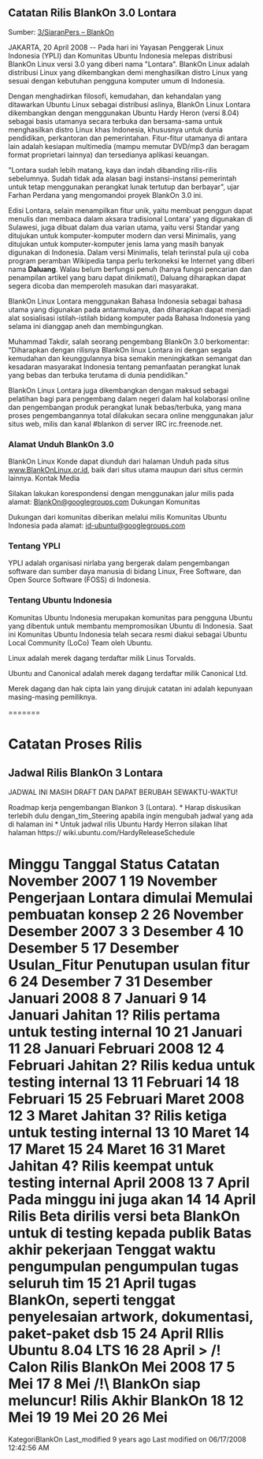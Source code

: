 ## Catatan Rilis  BlankOn 3.0 Lontara
Sumber: [3/SiaranPers – BlankOn](http://dev.blankonlinux.or.id/wiki/3/SiaranPers)

JAKARTA, 20 April 2008 -- Pada hari ini Yayasan Penggerak Linux Indonesia (YPLI) dan Komunitas Ubuntu Indonesia melepas distribusi BlankOn Linux versi 3.0 yang diberi nama "Lontara". BlankOn Linux adalah distribusi Linux yang dikembangkan demi menghasilkan distro Linux yang sesuai dengan kebutuhan pengguna komputer umum di Indonesia.

Dengan menghadirkan filosofi, kemudahan, dan kehandalan yang ditawarkan Ubuntu Linux sebagai distribusi aslinya, BlankOn Linux Lontara dikembangkan dengan menggunakan Ubuntu Hardy Heron (versi 8.04) sebagai basis utamanya secara terbuka dan bersama-sama untuk menghasilkan distro Linux khas Indonesia, khususnya untuk dunia pendidikan, perkantoran dan pemerintahan. Fitur-fitur utamanya di antara lain adalah kesiapan multimedia (mampu memutar DVD/mp3 dan beragam format proprietari lainnya) dan tersedianya aplikasi keuangan.

"Lontara sudah lebih matang, kaya dan indah dibanding rilis-rilis sebelumnya. Sudah tidak ada alasan bagi instansi-instansi pemerintah untuk tetap menggunakan perangkat lunak tertutup dan berbayar", ujar Farhan Perdana yang mengomandoi proyek BlankOn 3.0 ini.

Edisi Lontara, selain menampilkan fitur unik, yaitu membuat penggun dapat menulis dan membaca dalam aksara tradisional Lontara' yang digunakan di Sulawesi, juga dibuat dalam dua varian utama, yaitu versi Standar yang ditujukan untuk komputer-komputer modern dan versi Minimalis, yang ditujukan untuk komputer-komputer jenis lama yang masih banyak digunakan di Indonesia. Dalam versi Minimalis, telah terinstal pula uji coba program peramban Wikipedia tanpa perlu terkoneksi ke Internet yang diberi nama **Daluang**. Walau belum berfungsi penuh (hanya fungsi pencarian dan penampilan artikel yang baru dapat dinikmati), Daluang diharapkan dapat segera dicoba dan memperoleh masukan dari masyarakat.

BlankOn Linux Lontara menggunakan Bahasa Indonesia sebagai bahasa utama yang digunakan pada antarmukanya, dan diharapkan dapat menjadi alat sosialisasi istilah-istilah bidang komputer pada Bahasa Indonesia yang selama ini dianggap aneh dan membingungkan.

Muhammad Takdir, salah seorang pengembang BlankOn 3.0 berkomentar: "Diharapkan dengan rilisnya BlankOn linux Lontara ini dengan segala kemudahan dan keunggulannya bisa semakin meningkatkan semangat dan kesadaran masyarakat Indonesia tentang pemanfaatan perangkat lunak yang bebas dan terbuka terutama di dunia pendidikan."

BlankOn Linux Lontara juga dikembangkan dengan maksud sebagai pelatihan bagi para pengembang dalam negeri dalam hal kolaborasi online dan pengembangan produk perangkat lunak bebas/terbuka, yang mana proses pengembangannya total dilakukan secara online menggunakan jalur situs web, milis dan kanal #blankon di server IRC irc.freenode.net.

### Alamat Unduh BlankOn 3.0

BlankOn Linux Konde dapat diunduh dari halaman Unduh pada situs www.BlankOnLinux.or.id, baik dari situs utama maupun dari situs cermin lainnya.
Kontak Media

Silakan lakukan korespondensi dengan menggunakan jalur milis pada alamat: BlankOn@googlegroups.com
Dukungan Komunitas

Dukungan dari komunitas diberikan melalui milis Komunitas Ubuntu Indonesia pada alamat: ​id-ubuntu@googlegroups.com

### Tentang YPLI

YPLI adalah organisasi nirlaba yang bergerak dalam pengembangan software dan sumber daya manusia di bidang Linux, Free Software, dan Open Source Software (FOSS) di Indonesia.

### Tentang Ubuntu Indonesia

Komunitas Ubuntu Indonesia merupakan komunitas para pengguna Ubuntu yang dibentuk untuk membantu mempromosikan Ubuntu di Indonesia. Saat ini Komunitas Ubuntu Indonesia telah secara resmi diakui sebagai Ubuntu Local Community (LoCo) Team oleh Ubuntu.

Linux adalah merek dagang terdaftar milik Linus Torvalds.

Ubuntu and Canonical adalah merek dagang terdaftar milik Canonical Ltd.

Merek dagang dan hak cipta lain yang dirujuk catatan ini adalah kepunyaan masing-masing pemiliknya.

=======

# Catatan Proses Rilis
## Jadwal Rilis BlankOn 3 Lontara
JADWAL INI MASIH DRAFT DAN DAPAT BERUBAH SEWAKTU-WAKTU!

Roadmap kerja pengembangan Blankon 3 (Lontara).
    * Harap diskusikan terlebih dulu ​dengan_tim_Steering apabila ingin
      mengubah jadwal yang ada di halaman ini
    * Untuk jadwal rilis Ubuntu Hardy Herron silakan lihat halaman ​https://
      wiki.ubuntu.com/HardyReleaseSchedule

Minggu Tanggal     Status                     Catatan
November 2007
1      19 November Pengerjaan Lontara dimulai Memulai pembuatan konsep
2      26 November
Desember 2007
3      3 Desember
4      10 Desember
5      17 Desember Usulan_Fitur               Penutupan usulan fitur
6      24 Desember
7      31 Desember
Januari 2008
8      7 Januari
9      14 Januari  Jahitan 1?                 Rilis pertama untuk testing
                                              internal
10     21 Januari
11     28 Januari
Februari 2008
12     4 Februari  Jahitan 2?                 Rilis kedua untuk testing
                                              internal
13     11 Februari
14     18 Februari
15     25 Februari
Maret 2008
12     3 Maret     Jahitan 3?                 Rilis ketiga untuk testing
                                              internal
13     10 Maret
14     17 Maret
15     24 Maret
16     31 Maret    Jahitan 4?                 Rilis keempat untuk testing
                                              internal
April 2008
13     7 April
                                              Pada minggu ini juga akan
14     14 April    Rilis Beta                 dirilis versi beta BlankOn
                                              untuk di testing kepada publik
                                              Batas akhir pekerjaan
                   Tenggat waktu pengumpulan  pengumpulan tugas seluruh tim
15     21 April    tugas                      BlankOn, seperti tenggat
                                              penyelesaian artwork,
                                              dokumentasi, paket-paket dsb
15     24 April                               RIlis Ubuntu 8.04 LTS
16     28 April    > /!\
                   Calon Rilis BlankOn
Mei 2008
17     5 Mei
17     8 Mei       /!\                        BlankOn siap meluncur!
                   Rilis Akhir BlankOn
18     12 Mei
19     19 Mei
20     26 Mei
===============================================================================
KategoriBlankOn
Last_modified 9 years ago Last modified on 06/17/2008 12:42:56 AM
